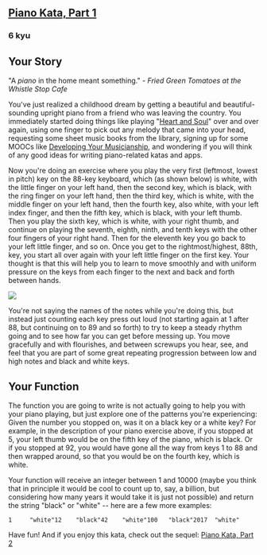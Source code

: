 <h2><a href=https://www.codewars.com/kata/589273272fab865136000108/train/javascript target="_blank">Piano Kata, Part 1</a></h2><h3>6 kyu</h3><h2 id="your-story">Your Story</h2><p>"A <em>piano</em> in the home meant something." - <em>Fried Green Tomatoes at the Whistle Stop Cafe</em></p><p>You've just realized a childhood dream by getting a beautiful and beautiful-sounding upright piano from a friend who was leaving the country. You immediately started doing things like playing "<a href="https://en.wikipedia.org/wiki/Heart_and_Soul_(1938_song)#Musical_format" data-turbolinks="false" target="_blank">Heart and Soul</a>" over and over again, using one finger to pick out any melody that came into your head, requesting some sheet music books from the library, signing up for some MOOCs like <a href="https://www.coursera.org/learn/develop-your-musicianship" data-turbolinks="false" target="_blank">Developing Your Musicianship</a>, and wondering if you will think of any good ideas for writing piano-related katas and apps. </p><p>Now you're doing an exercise where you play the very first (leftmost, lowest in pitch) key on the 88-key keyboard, which (as shown below) is white, with the little finger on your left hand, then the second key, which is black, with the ring finger on your left hand, then the third key, which is white, with the middle finger on your left hand, then the fourth key, also white, with your left index finger, and then the fifth key, which is black, with your left thumb. Then you play the sixth key, which is white, with your right thumb, and continue on playing the seventh, eighth, ninth, and tenth keys with the other four fingers of your right hand. Then for the eleventh key you go back to your left little finger, and so on. Once you get to the rightmost/highest, 88th, key, you start all over again with your left little finger on the first key. Your thought is that this will help you to learn to move smoothly and with uniform pressure on the keys from each finger to the next and back and forth between hands.</p><img src="http://tachyonlabs.com/miscimages/piano-keyboard-clipart.jpg"><p>You're not saying the names of the notes while you're doing this, but instead just counting each key press out loud (not starting again at 1 after 88, but continuing on to 89 and so forth) to try to keep a steady rhythm going and to see how far you can get before messing up. You move gracefully and with flourishes, and between screwups you hear, see, and feel that you are part of some great repeating progression between low and high notes and black and white keys. </p><h2 id="your-function">Your Function</h2><p>The function you are going to write is not actually going to help you with your piano playing, but just explore one of the patterns you're experiencing: Given the number you stopped on, was it on a black key or a white key? For example, in the description of your piano exercise above, if you stopped at 5, your left thumb would be on the fifth key of the piano, which is black. Or if you stopped at 92, you would have gone all the way from keys 1 to 88 and then wrapped around, so that you would be on the fourth key, which is white.</p><p>Your function will receive an integer between 1 and 10000 (maybe you think that in principle it would be cool to count up to, say, a billion, but considering how many years it would take it is just not possible) and return the string "black" or "white" -- here are a few more examples:</p><pre><code>1     "white"12    "black"42    "white"100   "black"2017  "white"</code></pre><p>Have fun! And if you enjoy this kata, check out the sequel: <a href="https://www.codewars.com/kata/piano-kata-part-2" data-turbolinks="false" target="_blank">Piano Kata, Part 2</a></p>